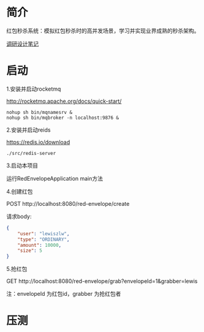 # 简介
红包秒杀系统：模拟红包秒杀时的高并发场景，学习并实现业界成熟的秒杀架构。

[调研设计笔记](https://github.com/lewiszlw/notebooks/tree/master/wheels/red-envelope)
# 启动
1.安装并启动rocketmq

http://rocketmq.apache.org/docs/quick-start/
   
```shell
nohup sh bin/mqnamesrv &
nohup sh bin/mqbroker -n localhost:9876 &
```

2.安装并启动reids

https://redis.io/download

```shell
./src/redis-server
```

3.启动本项目

运行RedEnvelopeApplication main方法

4.创建红包

POST http://localhost:8080/red-envelope/create

请求body:
```json
{
	"user": "lewiszlw",
	"type": "ORDINARY",
	"amount": 10000,
	"size": 5
}
```

5.抢红包

GET http://localhost:8080/red-envelope/grab?envelopeId=1&grabber=lewis

注：envelopeId 为红包id，grabber 为抢红包者

# 压测

